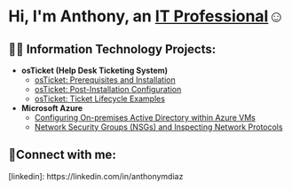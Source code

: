 <h1>Hi, I'm Anthony, an <a href="https://linkedin.com/in/anthonymdiaz">IT Professional</a>☺</h1>

<h2>👨‍💻 Information Technology Projects:</h2>

- <b>osTicket (Help Desk Ticketing System)</b>
  - [osTicket: Prerequisites and Installation](https://github.com/anthonymdiaz/osticket-prereqs)
  - [osTicket: Post-Installation Configuration](https://github.com/anthonymdiaz/post-install-config)
  - [osTicket: Ticket Lifecycle Examples](https://github.com/anthonymdiaz/ticket-lifecycle)
- <b>Microsoft Azure</b>
  - [Configuring On-premises Active Directory within Azure VMs](https://github.com/anthonymdiaz/configure-ad)
  - [Network Security Groups (NSGs) and Inspecting Network Protocols](https://github.com/anthonymdiaz/azure-network-protocols)

<h2>🤳Connect with me:</h2>
[linkedin]: https://linkedin.com/in/anthonymdiaz
